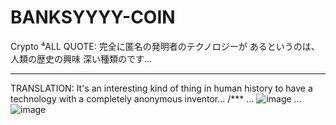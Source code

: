 # BANKSYYYY-COIN
Crypto ⁴ALL
QUOTE:
完全に匿名の発明者のテクノロジーが あるというのは、人類の歴史の興味 深い種類のです...
***
TRANSLATION:
It's an interesting kind of thing in human history to have a technology with a completely anonymous inventor...
/***
...
![image]([https://ipfs.filebase.io/ipfs/QmaDb2kWY9cuLjuwxhDERPNW8aEYwcUnfVaDaQdNjhwrTJ)
...
![image](https://ipfs.filebase.io/ipfs/QmR9Cp9HP8KU53svwZcN4M7L1rarDmvYJBx7Sb8uFJWjSb)
